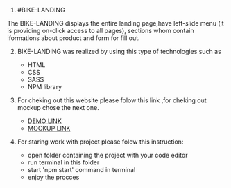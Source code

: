 
1. #BIKE-LANDING

The BIKE-LANDING displays the entire landing page,have left-slide menu (it is providing on-click access to all pages), sections whom contain iformations about product and form for fill out.

2. BIKE-LANDING was realized by using this type of technologies such as
    - HTML
    - CSS
    - SASS
    - NPM library

3.  For cheking out this website please folow this link ,for cheking out mockup chose the next one.
    - [DEMO LINK](https://Aleksandra-hub.github.io/bike-landing/)
    - [MOCKUP LINK](https://www.figma.com/file/NZQAIydtHo5QkINyGLHNcq/BIKE-New-Version?node-id=26%3A345&mode=dev)

4. For staring work with project please folow this instruction:
    - open folder containing the project with your code editor
    - run terminal in this folder
    - start 'npm start' command in terminal
    - enjoy the procces
